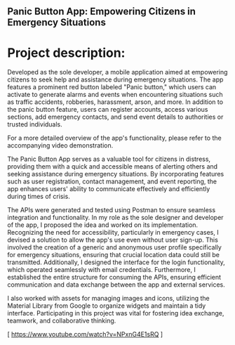 ## Panic Button App: Empowering Citizens in Emergency Situations

# Project description:

Developed as the sole developer, a mobile application aimed at empowering citizens to seek help and assistance during emergency situations. The app features a prominent red button labeled "Panic button," which users can activate to generate alarms and events when encountering situations such as traffic accidents, robberies, harassment, arson, and more.
In addition to the panic button feature, users can register accounts, access various sections, add emergency contacts, and send event details to authorities or trusted individuals.

For a more detailed overview of the app's functionality, please refer to the accompanying video demonstration.

The Panic Button App serves as a valuable tool for citizens in distress, providing them with a quick and accessible means of alerting others and seeking assistance during emergency situations. By incorporating features such as user registration, contact management, and event reporting, the app enhances users' ability to communicate effectively and efficiently during times of crisis.

The APIs were generated and tested using Postman to ensure seamless integration and functionality. In my role as the sole designer and developer of the app, I proposed the idea and worked on its implementation. Recognizing the need for accessibility, particularly in emergency cases, I devised a solution to allow the app's use even without user sign-up.
This involved the creation of a generic and anonymous user profile specifically for emergency situations, ensuring that crucial location data could still be transmitted. Additionally, I designed the interface for the login functionality, which operated seamlessly with email credentials. Furthermore, I established the entire structure for consuming the APIs, ensuring efficient communication and data exchange between the app and external services.

I also worked with assets for managing images and icons, utilizing the Material Library from Google to organize widgets and maintain a tidy interface. Participating in this project was vital for fostering idea exchange, teamwork, and collaborative thinking.

[ https://www.youtube.com/watch?v=NPxnG4E1sRQ ]

